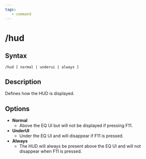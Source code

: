 ```yaml
---
tags:
   - command
---
```

# /hud

## Syntax
<!--cmd-syntax-start-->
```eqcommand
/hud [ normal | underui | always ] 
```
<!--cmd-syntax-end-->

## Description
<!--cmd-desc-start-->
Defines how the HUD is displayed.
<!--cmd-desc-end-->
## Options

- **Normal**
    - Above the EQ UI but will not be displayed if pressing F11.
- **UnderUI**
    - Under the EQ UI and will disappear if F11 is pressed.
- **Always**
    - The HUD will always be present above the EQ UI and will not disappear when F11 is pressed.
